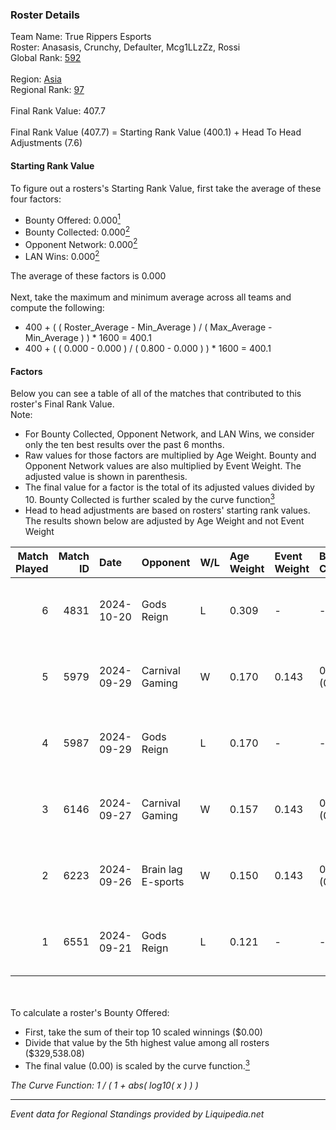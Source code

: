 ### Roster Details<br />
Team Name: True Rippers Esports<br />
Roster: Anasasis, Crunchy, Defaulter, Mcg1LLzZz, Rossi<br />
Global Rank: [592](../standings_global.md)<br />
<br />
Region: [Asia]( ../standings_asia.md)<br />
Regional Rank: [97]( ../standings_asia.md)<br />
<br />
Final Rank Value:  407.7<br />
<br />
Final Rank Value (407.7) = Starting Rank Value (400.1) + Head To Head Adjustments (7.6)<br />

#### Starting Rank Value<br />
To figure out a rosters's Starting Rank Value, first take the average of these four factors:<br />
- Bounty Offered: 0.000[<sup>1</sup>](#table2)
- Bounty Collected: 0.000[<sup>2</sup>](#table1)
- Opponent Network: 0.000[<sup>2</sup>](#table1)
- LAN Wins: 0.000[<sup>2</sup>](#table1)

The average of these factors is 0.000<br />
<br />
Next, take the maximum and minimum average across all teams and compute the following:<br />
- 400 + ( ( Roster_Average - Min_Average ) / ( Max_Average - Min_Average ) ) * 1600 = 400.1
- 400 + ( ( 0.000 - 0.000 ) / ( 0.800 - 0.000 ) ) * 1600 = 400.1


#### Factors<br />
Below you can see a table of all of the matches that contributed to this roster's Final Rank Value.<br />
Note:<br />

- For Bounty Collected, Opponent Network, and LAN Wins, we consider only the ten best results over the past 6 months.
- Raw values for those factors are multiplied by Age Weight. Bounty and Opponent Network values are also multiplied by Event Weight. The adjusted value is shown in parenthesis.
- The final value for a factor is the total of its adjusted values divided by 10. Bounty Collected is further scaled by the curve function[<sup>3</sup>](#curveFunction)
- Head to head adjustments are based on rosters' starting rank values. The results shown below are adjusted by Age Weight and not Event Weight
<span id="table1"></span><br />


| Match Played | Match ID | Date       | Opponent           | W/L | Age Weight | Event Weight | Bounty Collected | Opponent Network | LAN Wins  | H2H Adj. | Roster                                         |
| -: | -: | :- | :- | :- | :- | :- | :- | :- | :- | -: | :- |
|            6 |     4831 | 2024-10-20 | Gods Reign         | L   | 0.309      | -            | -                | -                | -         |    -0.62 | Anasasis, Crunchy, Defaulter, Mcg1LLzZz, Rossi |
|            5 |     5979 | 2024-09-29 | Carnival Gaming    | W   | 0.170      | 0.143        | 0.000 (0.000)    | 0.022 (0.001)    | 0 (0.000) |     3.31 | Anasasis, Crunchy, Defaulter, Mcg1LLzZz, Rossi |
|            4 |     5987 | 2024-09-29 | Gods Reign         | L   | 0.170      | -            | -                | -                | -         |    -0.29 | Anasasis, Crunchy, Defaulter, Mcg1LLzZz, Rossi |
|            3 |     6146 | 2024-09-27 | Carnival Gaming    | W   | 0.157      | 0.143        | 0.000 (0.000)    | 0.022 (0.001)    | 0 (0.000) |     3.05 | Anasasis, Crunchy, Defaulter, Mcg1LLzZz, Rossi |
|            2 |     6223 | 2024-09-26 | Brain lag E-sports | W   | 0.150      | 0.143        | 0.000 (0.000)    | 0.000 (0.000)    | 0 (0.000) |     2.37 | Anasasis, Crunchy, Defaulter, Mcg1LLzZz, Rossi |
|            1 |     6551 | 2024-09-21 | Gods Reign         | L   | 0.121      | -            | -                | -                | -         |    -0.21 | Anasasis, Crunchy, Defaulter, Mcg1LLzZz, Rossi |

<br />
<span id="table2"></span><br />
To calculate a roster's Bounty Offered:<br />

- First, take the sum of their top 10 scaled winnings ($0.00)
- Divide that value by the 5th highest value among all rosters ($329,538.08)
- The final value (0.00) is scaled by the curve function.[<sup>3</sup>](#curveFunction)

<span id="curveFunction"></span>_The Curve Function: 1 / ( 1 + abs( log10( x ) ) )_<br />

---
_Event data for Regional Standings provided by Liquipedia.net_<br />
